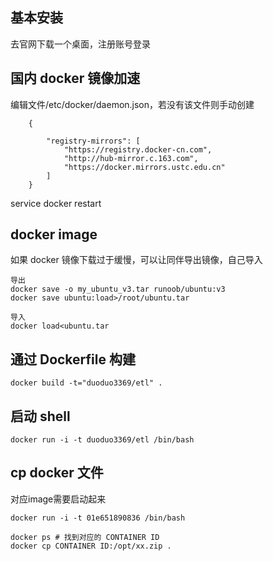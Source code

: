 基本安装
---

去官网下载一个桌面，注册账号登录

国内 docker 镜像加速
----

编辑文件/etc/docker/daemon.json，若没有该文件则手动创建

		{

			"registry-mirrors": [
				"https://registry.docker-cn.com",
				"http://hub-mirror.c.163.com",
				"https://docker.mirrors.ustc.edu.cn"
			]
		}

service docker restart

docker image
---
如果 docker 镜像下载过于缓慢，可以让同伴导出镜像，自己导入

    导出
    docker save -o my_ubuntu_v3.tar runoob/ubuntu:v3
    docker save ubuntu:load>/root/ubuntu.tar

    导入
    docker load<ubuntu.tar


通过 Dockerfile 构建
---
    docker build -t="duoduo3369/etl" .

启动 shell
---

    docker run -i -t duoduo3369/etl /bin/bash


cp docker 文件
---

对应image需要启动起来

    docker run -i -t 01e651890836 /bin/bash

    docker ps # 找到对应的 CONTAINER ID
    docker cp CONTAINER ID:/opt/xx.zip .
